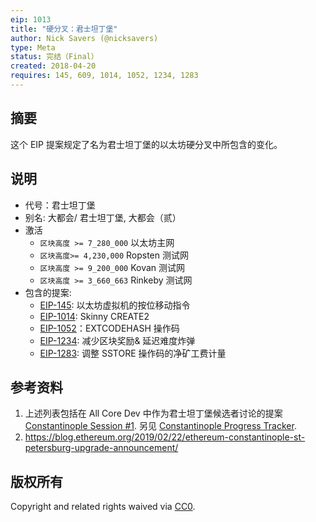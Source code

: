 ```yaml
---
eip: 1013
title: "硬分叉：君士坦丁堡"
author: Nick Savers (@nicksavers)
type: Meta
status: 完结（Final）
created: 2018-04-20
requires: 145, 609, 1014, 1052, 1234, 1283
---
```


## 摘要

这个 EIP 提案规定了名为君士坦丁堡的以太坊硬分叉中所包含的变化。

## 说明

- 代号：君士坦丁堡
- 别名: 大都会/ 君士坦丁堡, 大都会（贰）
- 激活
  - `区块高度 >= 7_280_000` 以太坊主网
  - `区块高度>= 4,230,000` Ropsten 测试网
  - `区块高度 >= 9_200_000` Kovan 测试网
  - `区块高度 >= 3_660_663` Rinkeby 测试网
- 包含的提案:
  - [EIP-145](./eip-145.md): 以太坊虚拟机的按位移动指令
  - [EIP-1014](./eip-1014.md): Skinny CREATE2
  - [EIP-1052](./eip-1052.md)：EXTCODEHASH 操作码
  - [EIP-1234](./eip-1234.md): 减少区块奖励& 延迟难度炸弹
  - [EIP-1283](./eip-1283.md): 调整 SSTORE 操作码的净矿工费计量

## 参考资料

1. 上述列表包括在 All Core Dev 中作为君士坦丁堡候选者讨论的提案[Constantinople Session #1](https://github.com/ethereum/pm/issues/55). 另见 [Constantinople Progress Tracker](https://github.com/ethereum/pm/wiki/Constantinople-Progress-Tracker).
2. https://blog.ethereum.org/2019/02/22/ethereum-constantinople-st-petersburg-upgrade-announcement/

## 版权所有​​​​​

Copyright and related rights waived via [CC0](https://creativecommons.org/publicdomain/zero/1.0/).
